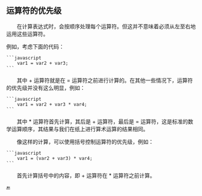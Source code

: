 ## 运算符的优先级

&emsp;&emsp;在计算表达式时，会按顺序处理每个运算符。但这并不意味着必须从左至右地运用这些运算符。

例如，考虑下面的代码：

    ```javascript
        var1 = var2 + var3;
    ```
&emsp;&emsp;其中 + 运算符就是在 = 运算符之前进行计算的。在其他一些情况下，运算符的优先级并没有这么明显，例如：

    ```javascript
        var1 = var2 + var3 * var4;
    ```
&emsp;&emsp;其中 * 运算符首先计算，其后是 + 运算符，最后是 = 运算符，这是标准的数学运算顺序，其结果与我们在纸上进行算术运算的结果相同。

&emsp;&emsp;像这样的计算，可以使用括号控制运算符的优先级，例如：

    ```javascript
        var1 = (var2 + var3) * var4;
    ```
&emsp;&emsp;首先计算括号中的内容，即 + 运算符在 * 运算符之前计算。











🔚